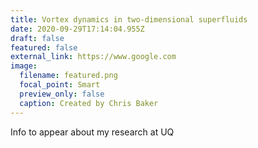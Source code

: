 ```yaml
---
title: Vortex dynamics in two-dimensional superfluids
date: 2020-09-29T17:14:04.955Z
draft: false
featured: false
external_link: https://www.google.com
image:
  filename: featured.png
  focal_point: Smart
  preview_only: false
  caption: Created by Chris Baker
---
```

Info to appear about my research at UQ
